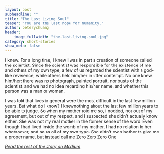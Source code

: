 ```yaml
---
layout: post
subheadline: ""
title: "The Last Living Soul"
teaser: "You are the last hope for humanity."
author: peterychuang
header:
    image_fullwidth: "the-last-living-soul.jpg"
category: short-stories
show_meta: false
---
```

I knew. For a long time, I knew I was in part a creation of someone called the scientist. Since the scientist was responsible for the existence of me and others of my own type, a few of us regarded the scientist with a god-like reverence, while others held him/her in utter contempt. No one knew him/her: there was no photograph, painted portrait, nor busts of the scientist, and we had no idea regarding his/her name, and whether this person was a man or woman.

I was told that lives in general were the most difficult in the last few million years. But what do I know? I knewnothing about the last few million years to be able to judge. So when my mother told me so, I nodded, not out of my agreement, but out of my respect, and I suspected she didn’t actually know either. She was not my real mother in the former sense of the word. Even though I had lived inside the womb of my mother, I had no relation to her whatsoever, and so as all of my own type. She didn’t even bother to give me a proper name, but instead call me Zero Zero Zero One.

<em>[Read the rest of the story on Medium][1]</em>

[1]: //medium.com/the-coffeelicious/the-last-living-soul-54a6a06e1427
